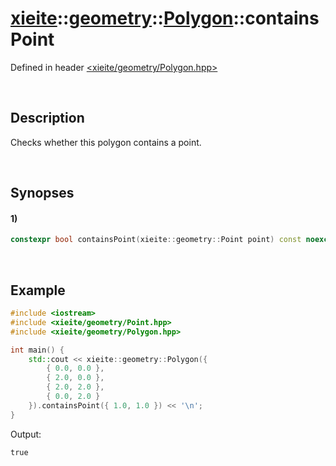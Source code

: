 # [xieite](../../../xieite.md)\:\:[geometry](../../../geometry.md)\:\:[Polygon](../../Polygon.md)\:\:containsPoint
Defined in header [<xieite/geometry/Polygon.hpp>](../../../../include/xieite/geometry/Polygon.hpp)

&nbsp;

## Description
Checks whether this polygon contains a point.

&nbsp;

## Synopses
#### 1)
```cpp
constexpr bool containsPoint(xieite::geometry::Point point) const noexcept;
```

&nbsp;

## Example
```cpp
#include <iostream>
#include <xieite/geometry/Point.hpp>
#include <xieite/geometry/Polygon.hpp>

int main() {
    std::cout << xieite::geometry::Polygon({
        { 0.0, 0.0 },
        { 2.0, 0.0 },
        { 2.0, 2.0 },
        { 0.0, 2.0 }
    }).containsPoint({ 1.0, 1.0 }) << '\n';
}
```
Output:
```
true
```
